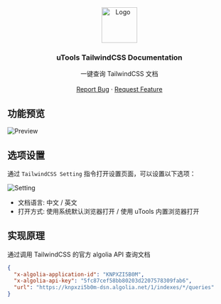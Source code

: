 <div align="center">
  <a href="https://github.com/Jkker/utools-tailwindcss-docs">
    <img src="https://github.com/Jkker/utools-tailwindcss-docs/raw/master/src/tailwindcss.png" alt="Logo" width="80" height="80">
  </a>
  <h3 align="center">uTools TailwindCSS Documentation</h3>
  <p align="center">
    一键查询 TailwindCSS 文档
    <br />
    <br />
    <a href="https://github.com/Jkker/utools-tailwindcss-docs/issues">Report Bug</a>
    ·
    <a href="https://github.com/Jkker/utools-tailwindcss-docs/issues">Request Feature</a>
  </p>
</div>

## 功能预览
![Preview](https://raw.githubusercontent.com/Jkker/utools-tailwindcss-docs/master/docs/utools-tailwindcss-docs.webp)


## 选项设置

通过 `TailwindCSS Setting` 指令打开设置页面，可以设置以下选项：

![Setting](https://raw.githubusercontent.com/Jkker/utools-tailwindcss-docs/master/docs/utools-tailwindcss-docs-settings.webp)

- 文档语言: 中文 / 英文
- 打开方式: 使用系统默认浏览器打开 / 使用 uTools 内置浏览器打开


## 实现原理

通过调用 TailwindCSS 的官方 algolia API 查询文档

```json
{
  "x-algolia-application-id": "KNPXZI5B0M",
  "x-algolia-api-key": "5fc87cef58bb80203d2207578309fab6",
  "url": "https://knpxzi5b0m-dsn.algolia.net/1/indexes/*/queries"
}
```

